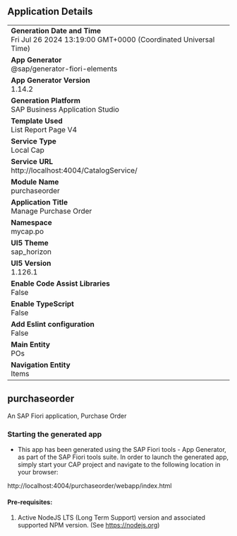 ## Application Details
|               |
| ------------- |
|**Generation Date and Time**<br>Fri Jul 26 2024 13:19:00 GMT+0000 (Coordinated Universal Time)|
|**App Generator**<br>@sap/generator-fiori-elements|
|**App Generator Version**<br>1.14.2|
|**Generation Platform**<br>SAP Business Application Studio|
|**Template Used**<br>List Report Page V4|
|**Service Type**<br>Local Cap|
|**Service URL**<br>http://localhost:4004/CatalogService/|
|**Module Name**<br>purchaseorder|
|**Application Title**<br>Manage Purchase Order|
|**Namespace**<br>mycap.po|
|**UI5 Theme**<br>sap_horizon|
|**UI5 Version**<br>1.126.1|
|**Enable Code Assist Libraries**<br>False|
|**Enable TypeScript**<br>False|
|**Add Eslint configuration**<br>False|
|**Main Entity**<br>POs|
|**Navigation Entity**<br>Items|

## purchaseorder

An SAP Fiori application, Purchase Order

### Starting the generated app

-   This app has been generated using the SAP Fiori tools - App Generator, as part of the SAP Fiori tools suite.  In order to launch the generated app, simply start your CAP project and navigate to the following location in your browser:

http://localhost:4004/purchaseorder/webapp/index.html

#### Pre-requisites:

1. Active NodeJS LTS (Long Term Support) version and associated supported NPM version.  (See https://nodejs.org)


